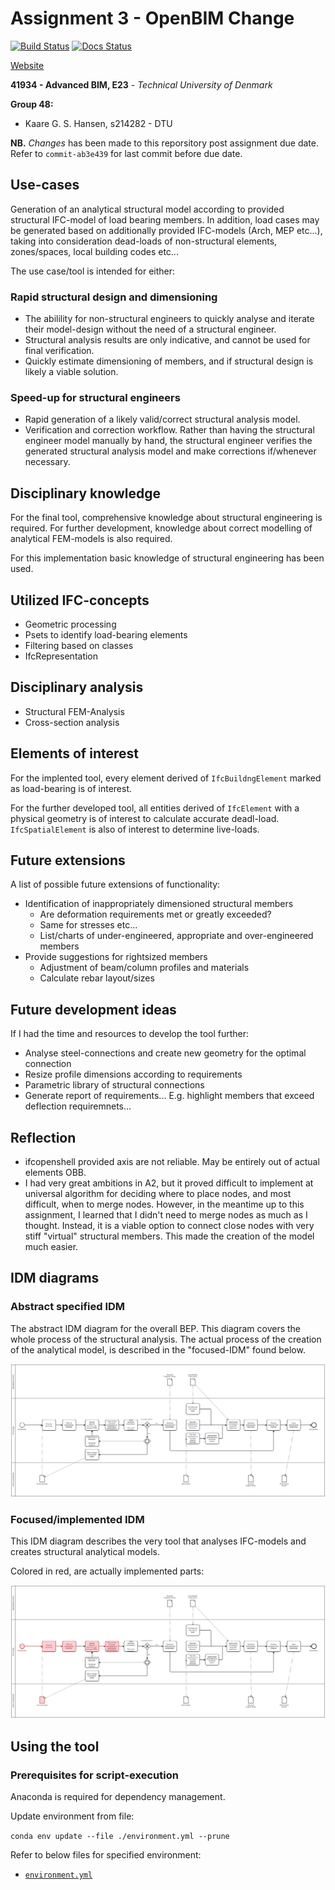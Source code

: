 # Assignment 3 - OpenBIM Change

[![Build Status](https://github.com/KaareH/DTU_E23_41934_Advanced-BIM/actions/workflows/python-package-conda-A3.yml/badge.svg)](https://github.com/KaareH/DTU_E23_41934_Advanced-BIM/actions)
[![Docs Status](https://github.com/KaareH/DTU_E23_41934_Advanced-BIM/actions/workflows/build_docs.yml/badge.svg)](https://github.com/KaareH/DTU_E23_41934_Advanced-BIM/actions)

[Website](https://kaareh.github.io/DTU_E23_41934_Advanced-BIM/)

__41934 - Advanced BIM, E23__ - _Technical University of Denmark_

**Group 48:**
- Kaare G. S. Hansen, s214282 - DTU

**NB.** _Changes_ has been made to this reporsitory post assignment due date. Refer to `commit-ab3e439` for last commit before due date.

## Use-cases

Generation of an analytical structural model according to provided structural IFC-model of load bearing members.
In addition, load cases may be generated based on additionally provided IFC-models (Arch, MEP etc...), taking into consideration dead-loads of non-structural elements, zones/spaces, local building codes etc...

The use case/tool is intended for either:

### Rapid structural design and dimensioning

- The abilility for non-structural engineers to quickly analyse and iterate their model-design without the need of a structural engineer.
- Structural analysis results are only indicative, and cannot be used for final verification.
- Quickly estimate dimensioning of members, and if structural design is likely a viable solution.


### Speed-up for structural engineers

- Rapid generation of a likely valid/correct structural analysis model.
- Verification and correction workflow. Rather than having the structural engineer model manually by hand, the structural engineer verifies the generated structural analysis model and make corrections if/whenever necessary.


## Disciplinary knowledge

For the final tool, comprehensive knowledge about structural engineering is required.
For further development, knowledge about correct modelling of analytical FEM-models is also required.

For this implementation basic knowledge of structural engineering has been used.


## Utilized IFC-concepts

- Geometric processing
- Psets to identify load-bearing elements
- Filtering based on classes
- IfcRepresentation

## Disciplinary analysis

- Structural FEM-Analysis
- Cross-section analysis

## Elements of interest

For the implented tool, every element derived of `IfcBuildngElement` marked as load-bearing is of interest.

For the further developed tool, all entities derived of `IfcElement` with a physical geometry is of interest to calculate accurate deadl-load. `IfcSpatialElement` is also of interest to determine live-loads.


## Future extensions
A list of possible future extensions of functionality:

- Identification of inappropriately dimensioned structural members
    - Are deformation requirements met or greatly exceeded?
    - Same for stresses etc...
    - List/charts of under-engineered, appropriate and over-engineered members
- Provide suggestions for rightsized members
    - Adjustment of beam/column profiles and materials
    - Calculate rebar layout/sizes

## Future development ideas

If I had the time and resources to develop the tool further:

- Analyse steel-connections and create new geometry for the optimal connection
- Resize profile dimensions according to requirements
- Parametric library of structural connections
- Generate report of requirements... E.g. highlight members that exceed deflection requiremnets...

## Reflection
- ifcopenshell provided axis are not reliable. May be entirely out of actual elements OBB.
- I had very great ambitions in A2, but it proved difficult to implement at universal algorithm for deciding where to place nodes, and most difficult, when to merge nodes. However, in the meantime up to this assignment, I learned that I didn't need to merge nodes as much as I thought. Instead, it is a viable option to connect close nodes with very stiff "virtual" structural members. This made the creation of the model much easier.


## IDM diagrams

### Abstract specified IDM

The abstract IDM diagram for the overall BEP. This diagram covers the whole process of the structural analysis. The actual process of the creation of the analytical model, is described in the "focused-IDM" found below. 

<!--
https://demo.bpmn.io/new
-->
![IDM-abstract](diagrams/IDM-abstract.svg)


### Focused/implemented IDM

This IDM diagram describes the very tool that analyses IFC-models and creates structural analytical models.

Colored in red, are actually implemented parts:

![IDM-implemented](diagrams/IDM-implemented.svg)


## Using the tool

### Prerequisites for script-execution

Anaconda is required for dependency management.


Update environment from file:

```conda env update --file ./environment.yml --prune```

Refer to below files for specified environment:

- [`environment.yml`](environment.yml)
